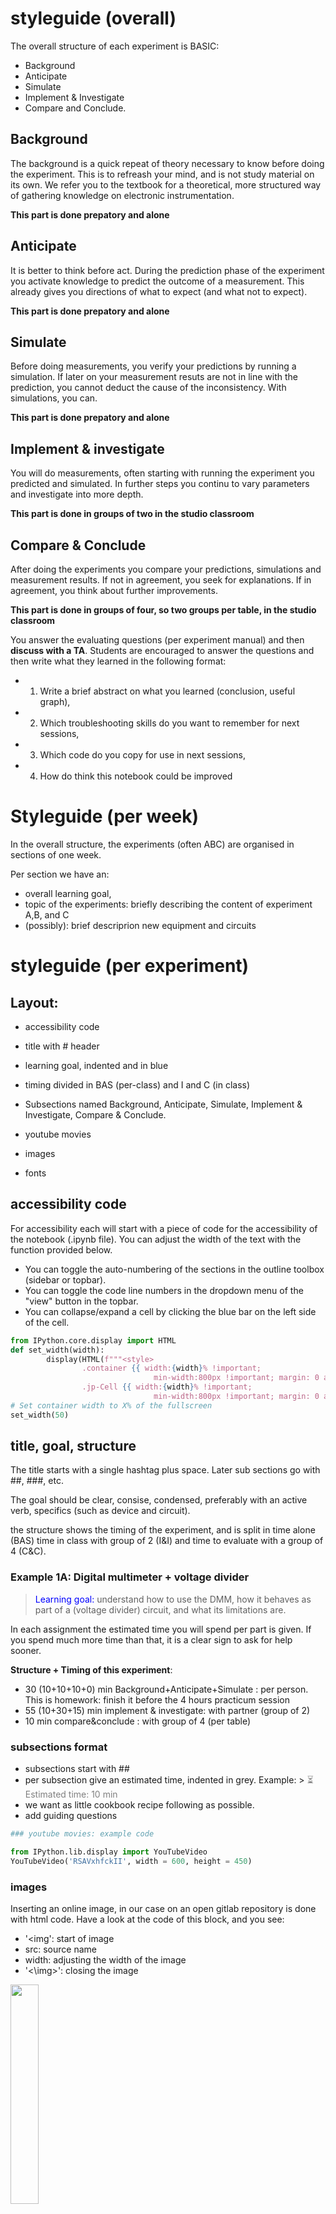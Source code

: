 # styleguide (overall)

The overall structure of each experiment is BASIC:
- Background
- Anticipate
- Simulate
- Implement & Investigate
- Compare and Conclude. 

## Background
The background is a quick repeat of theory necessary to know before doing the experiment. This is to refreash your mind, and is not study material on its own. We refer you to the textbook for a theoretical, more structured way of gathering knowledge on electronic instrumentation. 

**This part is done prepatory and alone**

## Anticipate
It is better to think before act. During the prediction phase of the experiment you activate knowledge to predict the outcome of a measurement. This already gives you directions of what to expect (and what not to expect). 

**This part is done prepatory and alone**

## Simulate
Before doing measurements, you verify your predictions by running a simulation. If later on your measurement resuts are not in line with the prediction, you cannot deduct the cause of the inconsistency. With simulations, you can. 

**This part is done prepatory and alone**

## Implement & investigate
You will do measurements, often starting with running the experiment you predicted and simulated. In further steps you continu to vary parameters and investigate into more depth. 

**This part is done in groups of two in the studio classroom**

## Compare & Conclude
After doing the experiments you compare your predictions, simulations and measurement results. If not in agreement, you seek for explanations. If in agreement, you think about further improvements. 

**This part is done in groups of four, so two groups per table, in the studio classroom**

You answer the evaluating questions (per experiment manual) and then **discuss with a TA**. 
Students are encouraged to answer the questions and then write what they learned in the following format:
- 1. Write a brief abstract on what you learned (conclusion, useful graph), 
- 2. Which troubleshooting skills do you want to remember for next sessions, 
- 3. Which code do you copy for use in next sessions,
- 4. How do think this notebook could be improved



# Styleguide (per week)
In the overall structure, the experiments (often ABC) are organised in sections of one week. 

Per section we have an:
* overall learning goal, 
* topic of the experiments: briefly describing the content of experiment A,B, and C
* (possibly): brief descriprion new equipment and circuits



# styleguide (per experiment)

## Layout:
- accessibility code
- title with # header
- learning goal, indented and in blue
- timing divided in BAS (per-class) and I and C (in class)
- Subsections named Background, Anticipate, Simulate, Implement & Investigate, Compare & Conclude. 

- youtube movies
- images
- fonts

## accessibility code
For accessibility each will start with a piece of code for the accessibility of the notebook (.ipynb file). You can adjust the width of the text with the function provided below.
- You can toggle the auto-numbering of the sections in the outline toolbox (sidebar or topbar).
- You can toggle the code line numbers in the dropdown menu of the "view" button in the topbar. 
- You can collapse/expand a cell by clicking the blue bar on the left side of the cell.

```python
from IPython.core.display import HTML
def set_width(width):
        display(HTML(f"""<style>  
                .container {{ width:{width}% !important; 
                                min-width:800px !important; margin: 0 auto}} 
                .jp-Cell {{ width:{width}% !important; 
                                min-width:800px !important; margin: 0 auto}} </style>"""))
# Set container width to X% of the fullscreen 
set_width(50)

```

## title, goal, structure

The title starts with a single hashtag plus space. Later sub sections go with ##, ###, etc. 

The goal should be clear, consise, condensed, preferably with an active verb, specifics (such as device and circuit). 

the structure shows the timing of the experiment, and is split in time alone (BAS) time in class with group of 2 (I&I) and time to evaluate with a group of 4 (C&C). 

### Example 1A: Digital multimeter + voltage divider
> <font color='blue'>Learning goal:</font> understand how to use the DMM, how it behaves as part of a (voltage divider) circuit, and what its limitations are.

In each assignment the estimated time you will spend per part is given. If you spend much more time than that, it is a clear sign to ask for help sooner. 

**Structure + Timing of this experiment**: 
- 30 (10+10+10+0) min Background+Anticipate+Simulate  : per person. This is homework: finish it before the 4 hours practicum session
- 55 (10+30+15) min implement & investigate: with partner (group of 2)
- 10 min compare&conclude                  : with group of 4 (per table)



### subsections format
- subsections start with ##
- per subsection give an estimated time, indented in grey. Example: > <font color='grey'>⏳ Estimated time: 10 min</font>
- we want as little cookbook recipe following as possible. 
- add guiding questions



```python
### youtube movies: example code

from IPython.lib.display import YouTubeVideo
YouTubeVideo('RSAVxhfckII', width = 600, height = 450)
```

<!-- #region -->
### images

Inserting an online image, in our case on an open gitlab repository is done with html code. Have a look at the code of this block, and you see:
- '<img': start of image
- src: source name
- width: adjusting the width of the image
- '<\img>': closing the image


<img src="https://gitlab.tudelft.nl/mwdocter/nb2214-images/-/raw/main/ELC/ELC1b%20voltage%20divider.jpg" width=30%></img>


<!-- #endregion -->

### fonts
you can make different color or size fonts:
- first define the font color 
- then write the text, or even copy paste an icon
- then close/remove the different font color with '</font>'

While Jupyter notebooks are quite forgving in not closing fonts, markdown files are not.

Example: 
<font color='grey'>⏳ Estimated time: 30 min</font>

- Making text in markdown italic is done by placing it between _underscores_
- Making text in markdown bold is e by placing it between **double astericks**




### Inserting student's images
In some cases an answer can be best illustrated with a picutre, either drawn or a photo taken from the setup, or oscilloscope screen, or screendump of the laptop. Then the following code is most udesfull, which need to be in two consecutive cells:

```python
from ipywidgets import FileUpload
from IPython.display import Image
import os
upload=FileUpload()
upload

```

```python
file_name="1A_1_VImeters.jpg"
if upload.value!={}:
    with open(file_name,"wb") as f:
        try: f.write(upload.data[-1]) # python 3.7 Kernel code, not working on Vocareum
        except: f.write(upload.value[-1]["content"])  # python 3.8 Kernel code, works on Vocareum if you change the kernel

Image(filename=file_name, width="50%")
```
